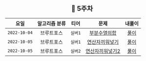 <div align="center">

## 📅 5주차


|      요일      | 알고리즘 분류 |  티어   |                        문제                        | 내풀이 |
|:------------:|:-------:|:-----:|:------------------------------------------------:| :---:|
| `2022-10-04` |  브루트포스  | `실버1` | [부분수열의합](https://www.acmicpc.net/problem/14225)  | [풀이](https://github.com/jangwon3828/Algorithm_Competition-Study/blob/wonjin/5%EC%A3%BC%EC%B0%A8/5%EC%A3%BC%EC%B0%A8_%EC%9B%90%EC%A7%84/%EB%B6%80%EB%B6%84%EC%88%98%EC%97%B4%EC%9D%98_%ED%95%A9.java) |
| `2022-10-05` |  브루트포스  | `실버1` | [연산자끼워넣기](https://www.acmicpc.net/problem/14888) | [풀이](https://github.com/jangwon3828/Algorithm_Competition-Study/blob/wonjin/5%EC%A3%BC%EC%B0%A8/5%EC%A3%BC%EC%B0%A8_%EC%9B%90%EC%A7%84/%EC%97%B0%EC%82%B0%EC%9E%90%EB%81%BC%EC%9B%8C%EB%84%A3%EA%B8%B0.java) |
| `2022-10-05` |  브루트포스  | `실버2` | [연산자끼워넣기2](https://www.acmicpc.net/problem/14888) | [풀이](https://github.com/jangwon3828/Algorithm_Competition-Study/blob/main/5%EC%A3%BC%EC%B0%A8/5%EC%A3%BC%EC%B0%A8_%EC%9B%90%EC%A7%84/%EC%97%B0%EC%82%B0%EC%9E%90%EB%81%BC%EC%9B%8C%EB%84%A3%EA%B8%B02.java) |
</div>
